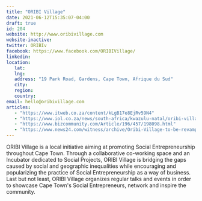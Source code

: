 ```yaml
---
title: "ORIBI Village"
date: 2021-06-12T15:35:07-04:00
draft: true
id: 204
website: http://www.oribivillage.com
website-inactive: 
twitter: ORIBIv
facebook: https://www.facebook.com/ORIBIVillage/
linkedin: 
location: 
   lat: 
   lng: 
   address: "19 Park Road, Gardens, Cape Town, Afrique du Sud"
   city: 
   region: 
   country: 
email: hello@oribivillage.com
articles:
   - "https://www.itweb.co.za/content/kLgB17e8EjRv59N4"
   - "https://www.iol.co.za/news/south-africa/kwazulu-natal/oribi-village-murders-spark-panic-1824561"
   - "https://www.bizcommunity.com/Article/196/457/198098.html"
   - "https://www.news24.com/witness/archive/Oribi-Village-to-be-revamped-after-property-transfer-20150430"
---
```

ORIBI Village is a local initiative aiming at promoting Social Entrepreneurship throughout Cape Town.&nbsp;Through a collaborative co-working space and an Incubator dedicated to Social Projects, ORIBI Village is bridging the gaps caused by social and geographic inequalities while encouraging and popularizing the practice of Social Entrepreneurship as a way of business.<br>Last but not least, ORIBI Village organizes regular talks and events in order to showcase Cape Town's Social Entrepreneurs, network and inspire the community.
